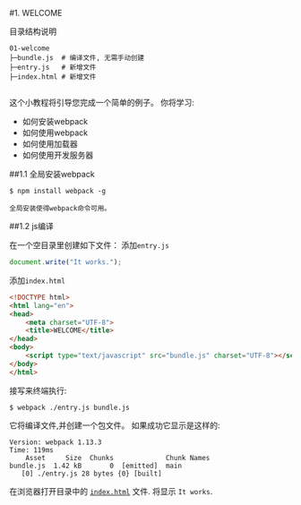 #1. WELCOME

目录结构说明

```
01-welcome
├─bundle.js  # 编译文件, 无需手动创建
├─entry.js   # 新增文件
├─index.html # 新增文件
    
```

这个小教程将引导您完成一个简单的例子。
你将学习:
* 如何安装webpack
* 如何使用webpack
* 如何使用加载器
* 如何使用开发服务器

##1.1 全局安装webpack

```shell
$ npm install webpack -g
```
    全局安装使得webpack命令可用。

##1.2 js编译

在一个空目录里创建如下文件：
添加`entry.js`

```js
document.write("It works.");
```

添加`index.html`

```html
<!DOCTYPE html>
<html lang="en">
<head>
    <meta charset="UTF-8">
    <title>WELCOME</title>
</head>
<body>
    <script type="text/javascript" src="bundle.js" charset="UTF-8"></script>
</body>
</html>    
``` 
接写来终端执行:

```shell
$ webpack ./entry.js bundle.js
```

它将编译文件,并创建一个包文件。
如果成功它显示是这样的:

```shell
Version: webpack 1.13.3
Time: 119ms
    Asset     Size  Chunks             Chunk Names
bundle.js  1.42 kB       0  [emitted]  main
   [0] ./entry.js 28 bytes {0} [built]
```
在浏览器打开目录中的 [`index.html`](https://cestr.github.io/webpack-tutorials/01-welcome/ "这是一个例子") 文件. 将显示 `It works`.


